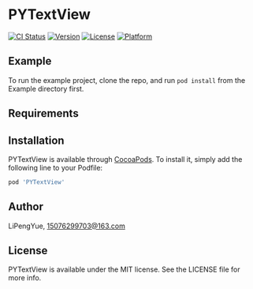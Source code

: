 # PYTextView

[![CI Status](https://img.shields.io/travis/LiPengYue/PYTextView.svg?style=flat)](https://travis-ci.org/LiPengYue/PYTextView)
[![Version](https://img.shields.io/cocoapods/v/PYTextView.svg?style=flat)](https://cocoapods.org/pods/PYTextView)
[![License](https://img.shields.io/cocoapods/l/PYTextView.svg?style=flat)](https://cocoapods.org/pods/PYTextView)
[![Platform](https://img.shields.io/cocoapods/p/PYTextView.svg?style=flat)](https://cocoapods.org/pods/PYTextView)

## Example

To run the example project, clone the repo, and run `pod install` from the Example directory first.

## Requirements

## Installation

PYTextView is available through [CocoaPods](https://cocoapods.org). To install
it, simply add the following line to your Podfile:

```ruby
pod 'PYTextView'
```

## Author

LiPengYue, 15076299703@163.com

## License

PYTextView is available under the MIT license. See the LICENSE file for more info.
